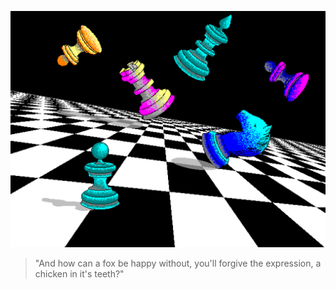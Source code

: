 ![wallpaper](https://github.com/knfnsc/knfnsc/blob/main/.wallpaper "Meu plano de fundo")

> "And how can a fox be happy without, you'll forgive the expression, a chicken in it's teeth?"
